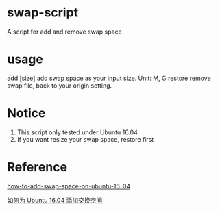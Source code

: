 # swap-script
A script for add and remove swap space

# usage

add [size]
        add swap space as your input size. Unit: M, G
restore
        remove swap file, back to your origin setting.

# Notice
1. This script only tested under Ubuntu 16.04
2. If you want resize your swap space, restore first

# Reference
[how-to-add-swap-space-on-ubuntu-16-04](https://www.digitalocean.com/community/tutorials/how-to-add-swap-space-on-ubuntu-16-04)

[如何为 Ubuntu 16.04 添加交换空间](https://qiaohong.org/%E5%A6%82%E4%BD%95%E4%B8%BA-ubuntu-16-04-%E6%B7%BB%E5%8A%A0%E4%BA%A4%E6%8D%A2%E7%A9%BA%E9%97%B4/)
